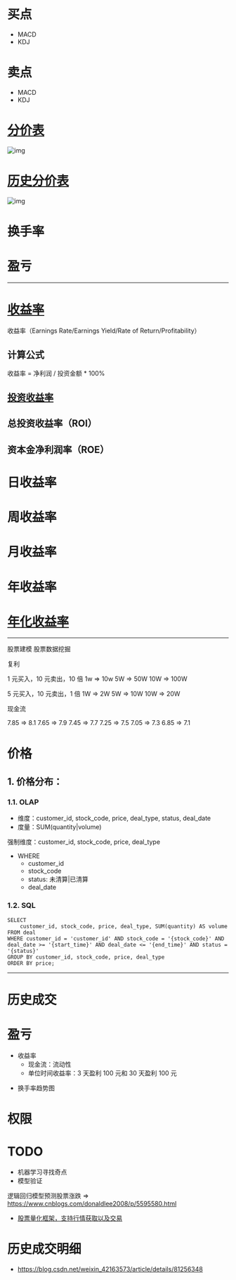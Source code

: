 # 买点
* MACD
* KDJ

# 卖点
* MACD
* KDJ

# [分价表](http://vip.stock.finance.sina.com.cn/quotes_service/view/cn_price.php?symbol=sz000777)
![img](docs/img/分价表.png)

# [历史分价表](http://vip.stock.finance.sina.com.cn/quotes_service/view/cn_price_history.php?symbol=sz000777)
![img](docs/img/历史分价表.png)

# 换手率

# 盈亏

---



# [收益率](https://wiki.mbalib.com/zh-tw/%E6%94%B6%E7%9B%8A%E7%8E%87)

收益率（Earnings Rate/Earnings Yield/Rate of Return/Profitability）

## 计算公式

收益率 = 净利润 / 投资金额 * 100%

## [投资收益率](https://baike.baidu.com/item/%E6%8A%95%E8%B5%84%E6%94%B6%E7%9B%8A%E7%8E%87/2724753)

## 总投资收益率（ROI）

## 资本金净利润率（ROE）

# 日收益率
# 周收益率
# 月收益率
# 年收益率
# [年化收益率](https://baike.baidu.com/item/%E5%B9%B4%E5%8C%96%E6%94%B6%E7%9B%8A%E7%8E%87/6238244)

---

股票建模
股票数据挖掘

复利

1 元买入，10 元卖出，10 倍
1w => 10w
5W => 50W
10W => 100W

5 元买入，10 元卖出，1 倍
1W => 2W
5W => 10W
10W => 20W

现金流




7.85 => 8.1
7.65 => 7.9
7.45 => 7.7
7.25 => 7.5
7.05 => 7.3
6.85 => 7.1

# 价格

## 1. 价格分布：

### 1.1. OLAP

* 维度：customer_id, stock_code, price, deal_type, status, deal_date
* 度量：SUM(quantity|volume)

强制维度：customer_id, stock_code, price, deal_type

* WHERE
  - customer_id
  - stock_code
  - status: 未清算|已清算
  - deal_date

### 1.2. SQL

```
SELECT
    customer_id, stock_code, price, deal_type, SUM(quantity) AS volume
FROM deal
WHERE customer_id = 'customer_id' AND stock_code = '{stock_code}' AND deal_date >= '{start_time}' AND deal_date <= '{end_time}' AND status = '{status}'
GROUP BY customer_id, stock_code, price, deal_type
ORDER BY price;
```

---

# 历史成交

# 盈亏
- 收益率
  - 现金流：流动性
  - 单位时间收益率：3 天盈利 100 元和 30 天盈利 100 元
* 换手率趋势图



# 权限


# TODO

- 机器学习寻找奇点
- 模型验证

逻辑回归模型预测股票涨跌 => https://www.cnblogs.com/donaldlee2008/p/5595580.html

* [股票量化框架，支持行情获取以及交易](https://github.com/shidenggui/easyquant)


# 历史成交明细

* https://blog.csdn.net/weixin_42163573/article/details/81256348
